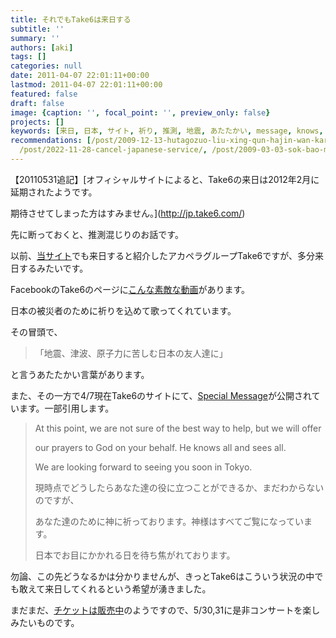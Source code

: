 ```yaml
---
title: それでもTake6は来日する
subtitle: ''
summary: ''
authors: [aki]
tags: []
categories: null
date: 2011-04-07 22:01:11+00:00
lastmod: 2011-04-07 22:01:11+00:00
featured: false
draft: false
image: {caption: '', focal_point: '', preview_only: false}
projects: []
keywords: [来日, 日本, サイト, 祈り, 推測, 地震, あたたかい, message, knows, sure]
recommendations: [/post/2009-12-13-hutagozuo-liu-xing-qun-hajin-wan-kara-14ri-am2shi-gapiku/,
  /post/2022-11-28-cancel-japanese-service/, /post/2009-03-03-sok-bao-masa-festa/]
---
```

【20110531追記】[オフィシャルサイトによると、Take6の来日は2012年2月に延期されたようです。  
  
期待させてしまった方はすみません。](http://jp.take6.com/)

先に断っておくと、推測混じりのお話です。

以前、[当サイト](https://chezo.uno/post/2011-02-08-take6ga2011-slash-05-slash-3031nilai-ri-gong-yan/)でも来日すると紹介したアカペラグループTake6ですが、多分来日するみたいです。

FacebookのTake6のページに[こんな素敵な動画](http://www.facebook.com/video/video.php?v=10150206884947846)があります。

日本の被災者のために祈りを込めて歌ってくれています。

その冒頭で、

> 「地震、津波、原子力に苦しむ日本の友人達に」

と言うあたたかい言葉があります。

また、その一方で4/7現在Take6のサイトにて、[Special Message](http://jp.take6.com/alvin_message_to_JP.html)が公開されています。一部引用します。

> At this point, we are not sure of the best way to help, but we will offer
> 
> our prayers to God on your behalf. He knows all and sees all.
> 
> We are looking forward to seeing you soon in Tokyo.
> 
> 現時点でどうしたらあなた達の役に立つことができるか、まだわからないのですが、
> 
> あなた達のために神に祈っております。神様はすべてご覧になっています。
> 
> 日本でお目にかかれる日を待ち焦がれております。

勿論、この先どうなるかは分かりませんが、きっとTake6はこういう状況の中でも敢えて来日してくれるという希望が湧きました。

まだまだ、[チケットは販売中](http://ticket-artist.pia.jp/pia/artists.do?artistsCd=11019461)のようですので、5/30,31に是非コンサートを楽しみたいものです。



